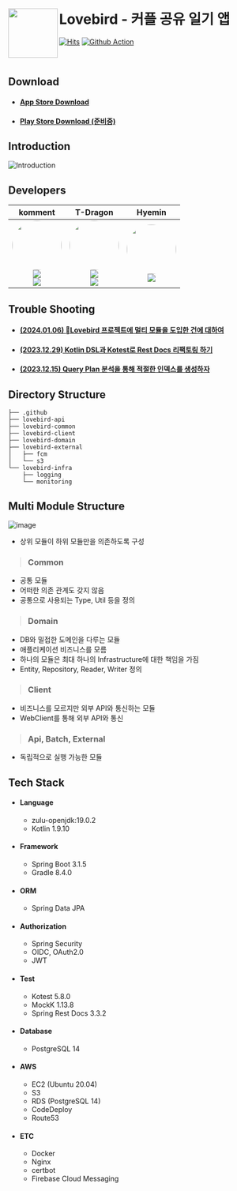 # Lovebird - 커플 공유 일기 앱 <a href="https://apps.apple.com/kr/app/lovebird-%EC%BB%A4%ED%94%8C-%EA%B3%B5%EC%9C%A0-%EC%9D%BC%EA%B8%B0-%EC%95%B1/id6462698149"><img src="https://github.com/wooda-ege/lovebird-server/assets/56003992/266fec4b-ad69-4f3c-af5c-5870dedc5c15" align="left" width="100"></a>

[![Hits](https://hits.seeyoufarm.com/api/count/incr/badge.svg?url=https%3A%2F%2Fgithub.com%2Fwooda-ege%2Flovebird-server&count_bg=%2328DBE6&title_bg=%232D3540&icon=&icon_color=%23E7E7E7&title=hits&edge_flat=false)](https://hits.seeyoufarm.com)
[![Github Action](https://github.com/wooda-ege/lovebird-server/actions/workflows/ci-develop.yml/badge.svg)](https://github.com/depromeet/street-drop-server/actions)

<br>

## Download

- #### [App Store Download](https://apps.apple.com/kr/app/lovebird-%EC%BB%A4%ED%94%8C-%EA%B3%B5%EC%9C%A0-%EC%9D%BC%EA%B8%B0-%EC%95%B1/id6462698149)
- #### [Play Store Download (준비중)](https://play.google.com/store/lovebird)

## Introduction

![Introduction](https://github.com/wooda-ege/lovebird-server/assets/56003992/19188376-d3b9-48dc-a83f-9f6d8ed11093)

## Developers

|                                                                                                                                                                                                                                                  komment                                                                                                                                                                                                                                                  |                                                                                                                                                                                                                                                          T-Dragon                                                                                                                                                                                                                                                          | Hyemin |
|:---------------------------------------------------------------------------------------------------------------------------------------------------------------------------------------------------------------------------------------------------------------------------------------------------------------------------------------------------------------------------------------------------------------------------------------------------------------------------------------------------------:|:--------------------------------------------------------------------------------------------------------------------------------------------------------------------------------------------------------------------------------------------------------------------------------------------------------------------------------------------------------------------------------------------------------------------------------------------------------------------------------------------------------------------------:|:------:|
| <img src="https://avatars.githubusercontent.com/u/56003992?v=4" width="100" height="100" style="border-radius: 50%;"><br/><a href="https://www.linkedin.com/in/hyunseok-ko-326b62254" target="_blank"><img src="https://img.shields.io/badge/Hyunseok Ko-%230077B5.svg?style=for-the-socail&logo=linkedin&logoColor=white"/></a><br/><a href="https://github.com/lcomment" target="_blank"><img src="https://img.shields.io/badge/lcomment-181717?style=for-the-social&logo=github&logoColor=white"/></a> | <img src="https://avatars.githubusercontent.com/u/86272688?v=4" width="100" height="100" style="border-radius: 50%;"><br/><a href="https://www.linkedin.com/in/%ED%83%9C%EC%9A%A9-%EA%B9%80-76a31228a" target="_blank"><img src="https://img.shields.io/badge/Taeyong Kim-%230077B5.svg?style=for-the-social&logo=linkedin&logoColor=white"/></a><br/><a href="https://github.com/YongsHub" target="_blank"><img src="https://img.shields.io/badge/YongsHub-181717?style=for-the-social&logo=github&logoColor=white"/></a> |   <img src="https://avatars.githubusercontent.com/u/42805428?v=4" width="100" height="100" style="border-radius: 50%;"><br/><a href="https://github.com/skmwit" target="_blank"><img src="https://img.shields.io/badge/skmwit-181717?style=for-the-social&logo=github&logoColor=white"/></a>     |


## Trouble Shooting

- #### [(2024.01.06) Lovebird 프로젝트에 멀티 모듈을 도입한 건에 대하여](https://komment.dev/posts/(Spring-Boot)-%EC%82%AC%EC%9D%B4%EB%93%9C-%ED%94%84%EB%A1%9C%EC%A0%9D%ED%8A%B8%EC%97%90-%EB%A9%80%ED%8B%B0-%EB%AA%A8%EB%93%88%EC%9D%84-%EB%8F%84%EC%9E%85%ED%95%9C-%EA%B1%B4%EC%97%90-%EB%8C%80%ED%95%98%EC%97%AC/)
- #### [(2023.12.29) Kotlin DSL과 Kotest로 Rest Docs 리팩토링 하기](https://komment.dev/posts/(Kotlin)-Kotlin-DSL%EA%B3%BC-Kotest%EB%A1%9C-Rest-Docs-%EB%A6%AC%ED%8C%A9%ED%86%A0%EB%A7%81-%ED%95%98%EA%B8%B0/)
- #### [(2023.12.15) Query Plan 분석을 통해 적절한 인덱스를 생성하자](https://komment.dev/posts/(Spring-Boot)-Query-Plan-%EB%B6%84%EC%84%9D%EC%9D%84-%ED%86%B5%ED%95%B4-%EC%A0%81%EC%A0%88%ED%95%9C-%EC%9D%B8%EB%8D%B1%EC%8A%A4%EB%A5%BC-%EC%83%9D%EC%84%B1%ED%95%98%EC%9E%90/)

## Directory Structure

```
├── .github
├── lovebird-api
├── lovebird-common
├── lovebird-client 
├── lovebird-domain
├── lovebird-external 
│   ├── fcm
│   └── s3
└── lovebird-infra
    ├── logging
    └── monitoring
```

## Multi Module Structure

![image](https://github.com/wooda-ege/lovebird-server/assets/56003992/e45b1ce3-fcd0-4aa5-98bd-1a6a0661b39d)

- 상위 모듈이 하위 모듈만을 의존하도록 구성

> ### Common

- 공통 모듈
- 어떠한 의존 관계도 갖지 않음
- 공통으로 사용되는 Type, Util 등을 정의

> ### Domain

- DB와 밀접한 도메인을 다루는 모듈
- 애플리케이션 비즈니스를 모름
- 하나의 모듈은 최대 하나의 Infrastructure에 대한 책임을 가짐
- Entity, Repository, Reader, Writer 정의

> ### Client

- 비즈니스를 모르지만 외부 API와 통신하는 모듈
- WebClient를 통해 외부 API와 통신

> ### Api, Batch, External

- 독립적으로 실행 가능한 모듈

## Tech Stack

- #### Language
  - zulu-openjdk:19.0.2
  - Kotlin 1.9.10
- #### Framework
  - Spring Boot 3.1.5
  - Gradle 8.4.0
- #### ORM
  - Spring Data JPA

- #### Authorization
  - Spring Security
  - OIDC, OAuth2.0
  - JWT

- #### Test
  - Kotest 5.8.0
  - MockK 1.13.8
  - Spring Rest Docs 3.3.2

- #### Database
  - PostgreSQL 14

- #### AWS
  - EC2 (Ubuntu 20.04)
  - S3
  - RDS (PostgreSQL 14)
  - CodeDeploy
  - Route53

- #### ETC
  - Docker
  - Nginx
  - certbot
  - Firebase Cloud Messaging
